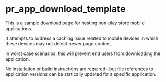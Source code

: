 pr_app_download_template
========================

This is a sample download page for hosting non-play store mobile applications.

It attempts to address a caching issue related to mobile devices in which these devices may not detect newer page content. 

In worst case scenarios, this will prevent end users from downloading the application.

No installation or build instructions are required--but file references to application versions can be statically updated for a specific application.
